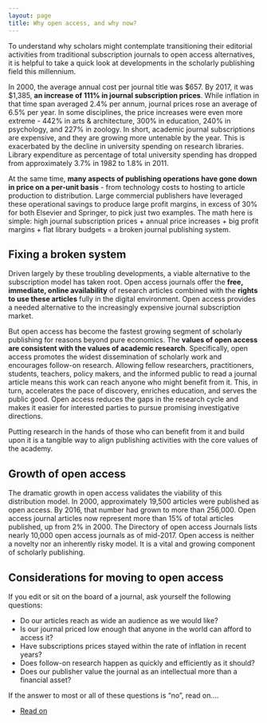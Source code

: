 ```yaml
---
layout: page
title: Why open access, and why now?
---
```

To understand why scholars might contemplate transitioning their editorial activities from traditional subscription journals to open access alternatives, it is helpful to take a quick look at developments in the scholarly publishing field this millennium.

In 2000, the average annual cost per journal title was $657.  By 2017, it was $1,385, **an increase of 111% in journal subscription prices**.  While inflation in that time span averaged 2.4% per annum, journal prices rose an average of 6.5% per year.  In some disciplines, the price increases were even more extreme - 442% in arts & architecture, 300% in education, 240% in psychology, and 227% in zoology. In short, academic journal subscriptions are expensive, and they are growing more untenable by the year.  This is exacerbated by the decline in university spending on research libraries. Library expenditure as percentage of total university spending has dropped from approximately 3.7% in 1982 to 1.8% in 2011.

At the same time, **many aspects of publishing operations have gone down in price on a per-unit basis** - from technology costs to hosting to article production to distribution.  Large commercial publishers have leveraged these operational savings to produce large profit margins, in excess of 30% for both Elsevier and Springer, to pick just two examples.  The math here is simple:  high journal subscription prices + annual price increases + big profit margins + flat library budgets = a broken journal publishing system.

## Fixing a broken system
Driven largely by these troubling developments, a viable alternative to the subscription model has taken root.  Open access journals offer the **free, immediate, online availability** of research articles combined with the **rights to use these articles** fully in the digital environment. Open access provides a needed alternative to the increasingly expensive journal subscription market.

But open access has become the fastest growing segment of scholarly publishing for reasons beyond pure economics.  The **values of open access are consistent with the values of academic research**. Specifically, open access promotes the widest dissemination of scholarly work and encourages follow-on research.  Allowing fellow researchers, practitioners, students, teachers, policy makers, and the informed public to read a journal article means this work can reach anyone who might benefit from it.  This, in turn, accelerates the pace of discovery, enriches education, and serves the public good. Open access reduces the gaps in the research cycle and makes it easier for interested parties to pursue promising investigative directions.  

Putting research in the hands of those who can benefit from it and build upon it is a tangible way to
align publishing activities with the core values of the academy.

## Growth of open access
The dramatic growth in open access validates the viability of this distribution model.  In 2000, approximately 19,500 articles were published as open access. By 2016, that number had grown to more than 256,000. Open access journal articles now represent more than 15% of total articles published, up from 2% in 2000.  The Directory of open access Journals lists nearly 10,000 open access journals as of mid-2017.  Open access is neither a novelty nor an inherently risky model.  It is a vital and growing component of scholarly publishing.

## Considerations for moving to open access
If you edit or sit on the board of a journal, ask yourself the following questions:

* Do our articles reach as wide an audience as we would like?
* Is our journal priced low enough that anyone in the world can afford to access it?
* Have subscriptions prices stayed within the rate of inflation in recent years?
* Does follow-on research happen as quickly and efficiently as it should?
* Does our publisher value the journal as an intellectual more than a financial asset?

If the answer to most or all of these questions is “no”, read on….
<ul class="actions">
  <li><a href="" class="button">Read on</a></li>
</ul>
